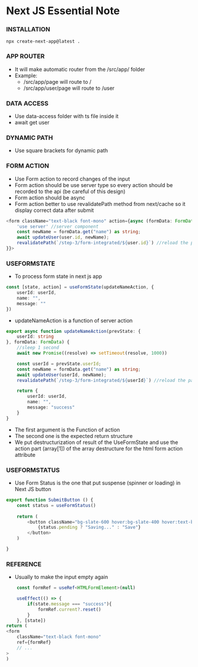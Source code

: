 # Next JS Essential Note
### INSTALLATION
```
npx create-next-app@latest .
```
### APP ROUTER
- It will make automatic router from the /src/app/ folder
- Example: 
	- /src/app/page will route to /
	- /src/app/user/page will route to /user
### DATA ACCESS
- Use data-access folder with ts file inside it
- await get user
### DYNAMIC PATH
- Use square brackets for dynamic path
### FORM ACTION
- Use Form action to record changes of the input
- Form action should be use server type so every action should be recorded to the api (be careful of this design)
- Form action should be async
- Form action better to use revalidatePath method from next/cache so it display correct data after submit
```ts
<form className="text-black font-mono" action={async (formData: FormData) => {
	'use server' //server component
	const newName = formData.get("name") as string;
	await updateUser(user.id, newName);
	revalidatePath(`/step-3/form-integrated/${user.id}`) //reload the path
}}>
```
### USEFORMSTATE
- To process form state in next js app
```ts
const [state, action] = useFormState(updateNameAction, {
	userId: userId,
	name: "",
	message: ""
})
```
- updateNameAction is a function of server action
```ts
export async function updateNameAction(prevState: {
    userId: string
}, formData: FormData) {
    //sleep 1 second
	await new Promise((resolve) => setTimeout(resolve, 1000))

    const userId = prevState.userId;
    const newName = formData.get("name") as string;
    await updateUser(userId, newName);
    revalidatePath(`/step-3/form-integrated/${userId}`) //reload the path

    return {
        userId: userId,
        name: "",
        message: "success"
    }
}
```
- The first argument is the Function of action
- The second one is the expected return structure
- We put destructurization of result of the UseFormState and use the action part (array[1]) of the array destructure for the html form action attribute
### USEFORMSTATUS
- Use Form Status is the one that put suspense (spinner or loading) in Next JS button
```ts
export function SubmitButton () {
	const status = useFormStatus()
	
	return (
		<button className="bg-slate-600 hover:bg-slate-400 hover:text-black transition-all font-semibold font-mono tracking-wider ml-10 text-sm rounded-lg p-2" >
			{status.pending ? "Saving..." : "Save"}
		</button>
	)

}
```
### REFERENCE
- Usually to make the input empty again
```ts
	const formRef = useRef<HTMLFormElement>(null)

	useEffect(() => {
		if(state.message === "success"){
			formRef.current?.reset()
		}
	}, [state])
return (
<form 
	className="text-black font-mono" 
	ref={formRef}
	// ...
>
)
```
